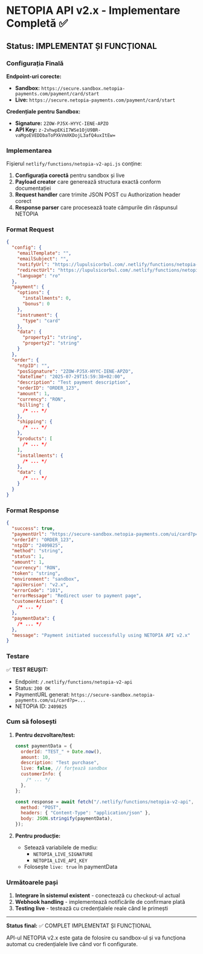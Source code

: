 # NETOPIA API v2.x - Implementare Completă ✅

## Status: IMPLEMENTAT ȘI FUNCȚIONAL

### Configurația Finală

**Endpoint-uri corecte:**

- **Sandbox:** `https://secure.sandbox.netopia-payments.com/payment/card/start`
- **Live:** `https://secure.netopia-payments.com/payment/card/start`

**Credențiale pentru Sandbox:**

- **Signature:** `2ZOW-PJ5X-HYYC-IENE-APZO`
- **API Key:** `z-2vhwpEKiI7WSe1OjU9BR-vaMgoEVEDDbaToPXkVmXKDojL3afQ4uxItEw=`

### Implementarea

Fișierul `netlify/functions/netopia-v2-api.js` conține:

1. **Configurația corectă** pentru sandbox și live
2. **Payload creator** care generează structura exactă conform documentației
3. **Request handler** care trimite JSON POST cu Authorization header corect
4. **Response parser** care procesează toate câmpurile din răspunsul NETOPIA

### Format Request

```json
{
  "config": {
    "emailTemplate": "",
    "emailSubject": "",
    "notifyUrl": "https://lupulsicorbul.com/.netlify/functions/netopia-notify",
    "redirectUrl": "https://lupulsicorbul.com/.netlify/functions/netopia-return",
    "language": "ro"
  },
  "payment": {
    "options": {
      "installments": 0,
      "bonus": 0
    },
    "instrument": {
      "type": "card"
    },
    "data": {
      "property1": "string",
      "property2": "string"
    }
  },
  "order": {
    "ntpID": "",
    "posSignature": "2ZOW-PJ5X-HYYC-IENE-APZO",
    "dateTime": "2025-07-29T15:59:38+02:00",
    "description": "Test payment description",
    "orderID": "ORDER_123",
    "amount": 1,
    "currency": "RON",
    "billing": {
      /* ... */
    },
    "shipping": {
      /* ... */
    },
    "products": [
      /* ... */
    ],
    "installments": {
      /* ... */
    },
    "data": {
      /* ... */
    }
  }
}
```

### Format Response

```json
{
  "success": true,
  "paymentUrl": "https://secure-sandbox.netopia-payments.com/ui/card?p=...",
  "orderId": "ORDER_123",
  "ntpID": "2409825",
  "method": "string",
  "status": 1,
  "amount": 1,
  "currency": "RON",
  "token": "string",
  "environment": "sandbox",
  "apiVersion": "v2.x",
  "errorCode": "101",
  "errorMessage": "Redirect user to payment page",
  "customerAction": {
    /* ... */
  },
  "paymentData": {
    /* ... */
  },
  "message": "Payment initiated successfully using NETOPIA API v2.x"
}
```

### Testare

✅ **TEST REUȘIT:**

- Endpoint: `/.netlify/functions/netopia-v2-api`
- Status: `200 OK`
- PaymentURL generat: `https://secure-sandbox.netopia-payments.com/ui/card?p=...`
- NETOPIA ID: `2409825`

### Cum să folosești

1. **Pentru dezvoltare/test:**

   ```javascript
   const paymentData = {
     orderId: "TEST_" + Date.now(),
     amount: 10,
     description: "Test purchase",
     live: false, // forțează sandbox
     customerInfo: {
       /* ... */
     },
   };

   const response = await fetch("/.netlify/functions/netopia-v2-api", {
     method: "POST",
     headers: { "Content-Type": "application/json" },
     body: JSON.stringify(paymentData),
   });
   ```

2. **Pentru producție:**
   - Setează variabilele de mediu:
     - `NETOPIA_LIVE_SIGNATURE`
     - `NETOPIA_LIVE_API_KEY`
   - Folosește `live: true` în paymentData

### Următoarele pași

1. **Integrare în sistemul existent** - conectează cu checkout-ul actual
2. **Webhook handling** - implementează notificările de confirmare plată
3. **Testing live** - testează cu credențialele reale când le primești

---

**Status final:** ✅ COMPLET IMPLEMENTAT ȘI FUNCȚIONAL

API-ul NETOPIA v2.x este gata de folosire cu sandbox-ul și va funcționa automat cu credențialele live când vor fi configurate.
